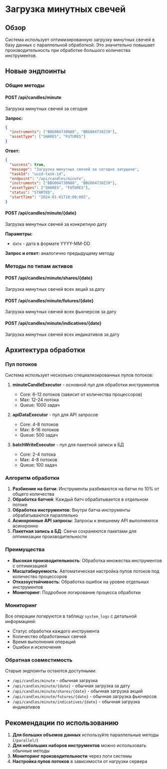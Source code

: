 # Загрузка минутных свечей

## Обзор

Система использует оптимизированную загрузку минутных свечей в базу данных с параллельной обработкой. Это значительно повышает производительность при обработке большого количества инструментов.

## Новые эндпоинты

### Общие методы

#### POST /api/candles/minute
Загрузка минутных свечей за сегодня

**Запрос:**
```json
{
  "instruments": ["BBG004730N88", "BBG004730ZJ9"],
  "assetType": ["SHARES", "FUTURES"]
}
```

**Ответ:**
```json
{
  "success": true,
  "message": "Загрузка минутных свечей за сегодня запущена",
  "taskId": "uuid-task-id",
  "endpoint": "/api/candles/minute",
  "instruments": ["BBG004730N88", "BBG004730ZJ9"],
  "assetTypes": ["SHARES", "FUTURES"],
  "status": "STARTED",
  "startTime": "2024-01-01T10:00:00Z",
}
```

#### POST /api/candles/minute/{date}
Загрузка минутных свечей за конкретную дату

**Параметры:**
- `date` - дата в формате YYYY-MM-DD

**Запрос и ответ:** аналогично предыдущему методу

### Методы по типам активов

#### POST /api/candles/minute/shares/{date}
Загрузка минутных свечей всех акций за дату

#### POST /api/candles/minute/futures/{date}
Загрузка минутных свечей всех фьючерсов за дату

#### POST /api/candles/minute/indicatives/{date}
Загрузка минутных свечей всех индикативов за дату

## Архитектура обработки

### Пул потоков

Система использует несколько специализированных пулов потоков:

1. **minuteCandleExecutor** - основной пул для обработки инструментов
   - Core: 6-12 потоков (зависит от количества процессоров)
   - Max: 12-24 потока
   - Queue: 1000 задач

2. **apiDataExecutor** - пул для API запросов
   - Core: 4-8 потоков
   - Max: 8-16 потоков
   - Queue: 500 задач

3. **batchWriteExecutor** - пул для пакетной записи в БД
   - Core: 2-4 потока
   - Max: 4-8 потоков
   - Queue: 100 задач

### Алгоритм обработки

1. **Разбиение на батчи**: Инструменты разбиваются на батчи по 10% от общего количества
2. **Обработка батчей**: Каждый батч обрабатывается в отдельном потоке
3. **Обработка инструментов**: Внутри батча инструменты обрабатываются параллельно
4. **Асинхронные API запросы**: Запросы к внешнему API выполняются асинхронно
5. **Пакетная запись в БД**: Свечи сохраняются пакетами для оптимизации производительности

### Преимущества

- **Высокая производительность**: Обработка множества инструментов с оптимизацией
- **Масштабируемость**: Автоматическая настройка пулов потоков под количество процессоров
- **Отказоустойчивость**: Обработка ошибок на уровне отдельных инструментов
- **Мониторинг**: Подробное логирование процесса обработки

### Мониторинг

Все операции логируются в таблицу `system_logs` с детальной информацией:
- Статус обработки каждого инструмента
- Количество обработанных свечей
- Время выполнения операций
- Ошибки и исключения

### Обратная совместимость

Старые эндпоинты остаются доступными:
- `/api/candles/minute` - обычная загрузка
- `/api/candles/minute/{date}` - обычная загрузка за дату
- `/api/candles/minute/shares/{date}` - обычная загрузка акций
- `/api/candles/minute/futures/{date}` - обычная загрузка фьючерсов
- `/api/candles/minute/indicatives/{date}` - обычная загрузка индикативов

## Рекомендации по использованию

1. **Для больших объемов данных** используйте параллельные методы (`/parallel/`)
2. **Для небольших наборов инструментов** можно использовать обычные методы
3. **Мониторинг производительности** через логи системы
4. **Настройка пулов потоков** в зависимости от нагрузки сервера
